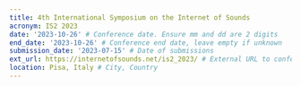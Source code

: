 ```yaml
---
title: 4th International Symposium on the Internet of Sounds
acronym: IS2 2023
date: '2023-10-26' # Conference date. Ensure mm and dd are 2 digits
end_date: '2023-10-26' # Conference end date, leave empty if unknown
submission_date: '2023-07-15' # Date of submissions
ext_url: https://internetofsounds.net/is2_2023/ # External URL to conference website
location: Pisa, Italy # City, Country
---
```

